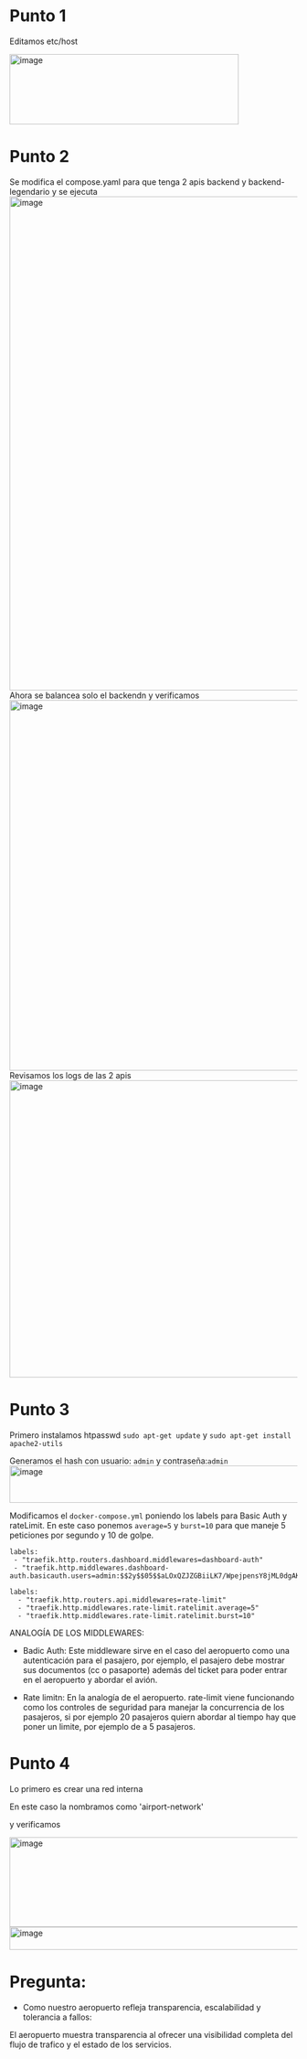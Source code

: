 # Punto 1

Editamos etc/host

<img width="401" height="123" alt="image" src="https://github.com/user-attachments/assets/a63bebfd-49e7-46e2-ae8d-330e99512942" />



# Punto 2
Se modifica el compose.yaml para que tenga 2 apis backend y backend-legendario
y se ejecuta
<img width="1777" height="864" alt="image" src="https://github.com/user-attachments/assets/68519afd-4368-44cc-bbde-8b4ac41586e6" />
Ahora se balancea solo el backendn y verificamos
<img width="1777" height="648" alt="image" src="https://github.com/user-attachments/assets/0a1774ef-535e-4e43-95a0-fce0bd74a8f5" />
Revisamos los logs de las 2 apis
<img width="1777" height="520" alt="image" src="https://github.com/user-attachments/assets/c48daa57-fab8-4225-9e47-fb8888dadf76" />

# Punto 3

Primero instalamos htpasswd
`sudo apt-get update` y
`sudo apt-get install apache2-utils`

Generamos el hash con usuario: `admin` y contraseña:`admin`
<img width="696" height="65" alt="image" src="https://github.com/user-attachments/assets/80a10b7d-8056-4f16-ae28-2becf9ddbd52" />


Modificamos el `docker-compose.yml` poniendo los labels para Basic Auth y rateLimit. En este caso ponemos `average=5` y `burst=10` para que maneje 5 peticiones por segundo y 10 de golpe.

```
labels:
 - "traefik.http.routers.dashboard.middlewares=dashboard-auth"
 - "traefik.http.middlewares.dashboard-auth.basicauth.users=admin:$$2y$$05$$aLOxQZJZGBiiLK7/WpejpensY8jML0dgAKtMoPt0tfKBBTm7zVEgO"
```

```
labels:
  - "traefik.http.routers.api.middlewares=rate-limit"
  - "traefik.http.middlewares.rate-limit.ratelimit.average=5"
  - "traefik.http.middlewares.rate-limit.ratelimit.burst=10"
```

ANALOGÍA DE LOS MIDDLEWARES:
- Badic Auth: Este middleware sirve en el caso del aeropuerto como una autenticación para el pasajero, por ejemplo, el pasajero debe mostrar sus documentos (cc o pasaporte) además del ticket para poder entrar en el aeropuerto y abordar el avión.

- Rate limitn: En la analogía de el aeropuerto. rate-limit viene funcionando como los controles de seguridad para manejar la concurrencia de los pasajeros, si por ejemplo 20 pasajeros quiern abordar al tiempo hay que poner un limite, por ejemplo de a 5 pasajeros.

# Punto 4
Lo primero es crear una red interna 

En este caso la nombramos como 'airport-network'

y verificamos

<img width="587" height="157" alt="image" src="https://github.com/user-attachments/assets/ec069bd5-3716-4a9f-a009-0a2555032664" />

<img width="929" height="40" alt="image" src="https://github.com/user-attachments/assets/757f159b-754a-4e30-aaa8-9b021ad9e9b8" />


# Pregunta:
- Como nuestro aeropuerto refleja transparencia, escalabilidad y tolerancia a fallos:

 El aeropuerto muestra transparencia al ofrecer una visibilidad completa del flujo de trafico y el estado de los servicios.

 



